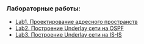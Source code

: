 ### Лабораторные работы:
 - [Lab1. Проектирование адресного пространств](lab1/)
 - [Lab2. Построение Underlay сети на OSPF](lab2/)
 - [Lab3. Построение Underlay сети на IS-IS](lab3/)
